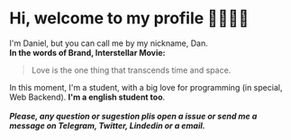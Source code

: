 # Hi, welcome to my profile 👍🏾🤘🏾
I'm Daniel, but you can call me by my nickname, Dan.<br>
**In the words of Brand, Interstellar Movie:**
> Love is the one thing that transcends time and space.

In this moment, I'm a student, with a big love for programming (in special, Web Backend). **I'm a english student too**.<br><br>
***Please, any question or sugestion plis open a issue or send me a message on Telegram, Twitter, Lindedin or a email.***



